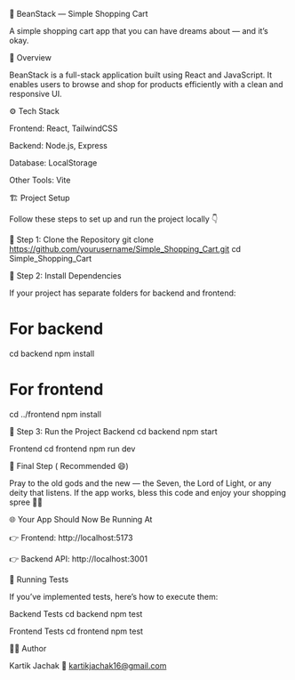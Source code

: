 🍂 BeanStack — Simple Shopping Cart

A simple shopping cart app that you can have dreams about — and it’s okay.

🧩 Overview

BeanStack is a full-stack application built using React and JavaScript.
It enables users to browse and shop for products efficiently with a clean and responsive UI.

⚙️ Tech Stack

Frontend: React, TailwindCSS

Backend: Node.js, Express

Database: LocalStorage

Other Tools: Vite

🏗️ Project Setup

Follow these steps to set up and run the project locally 👇

🔹 Step 1: Clone the Repository
git clone https://github.com/yourusername/Simple_Shopping_Cart.git
cd Simple_Shopping_Cart

🔹 Step 2: Install Dependencies

If your project has separate folders for backend and frontend:

# For backend
cd backend
npm install

# For frontend
cd ../frontend
npm install

🔹 Step 3: Run the Project
Backend
cd backend
npm start

Frontend
cd frontend
npm run dev

🙏 Final Step ( Recommended 😄)

Pray to the old gods and the new — the Seven, the Lord of Light, or any deity that listens.
If the app works, bless this code and enjoy your shopping spree 🛒✨

🌐 Your App Should Now Be Running At

👉 Frontend: http://localhost:5173

👉 Backend API: http://localhost:3001

🧪 Running Tests

If you’ve implemented tests, here’s how to execute them:

Backend Tests
cd backend
npm test

Frontend Tests
cd frontend
npm test

🧑‍💻 Author

Kartik Jachak
📧 kartikjachak16@gmail.com
